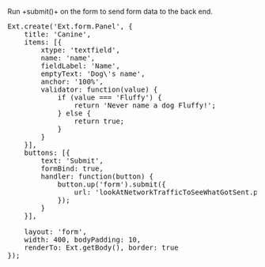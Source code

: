 Run +submit()+ on the form to send form data to the back end.
<pre class="runnable ">
Ext.create('Ext.form.Panel', {
    title: 'Canine',
    items: [{
        xtype: 'textfield',
        name: 'name',
        fieldLabel: 'Name',
        emptyText: 'Dog\'s name',
        anchor: '100%',
        validator: function(value) {
            if (value === 'Fluffy') {
                return 'Never name a dog Fluffy!';
            } else {
                return true;
            }
        }
    }],
    buttons: [{
        text: 'Submit',
        formBind: true,
        handler: function(button) {
            button.up('form').submit({
                url: 'lookAtNetworkTrafficToSeeWhatGotSent.php'
            });
        }
    }],
    
    layout: 'form',
    width: 400, bodyPadding: 10,
    renderTo: Ext.getBody(), border: true
});


</pre>